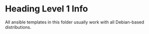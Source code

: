 # Heading Level 1 Info

All ansible templates in this folder usually work with all Debian-based distributions.